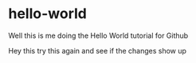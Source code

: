 # hello-world
Well this is me doing the Hello World tutorial for Github

Hey this try this again and see if the changes show up
